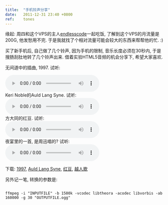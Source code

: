 ```yaml
---
title:  "手机铃声分享"
date:   2011-12-31 23:40 +0800
ref:    tones
---
```


缘起: 周四和这个VPS的主人[endlesscode](http://endlesscode.com/)一起吃饭, 了解到这个VPS的月流量是200G, 他发愁用不完. 于是我就找了个相对流量可能会较大的东西来帮帮他的忙. :)

买了新手机后, 自己做了几个铃声, 因为手机的限制, 音乐长度必须在30秒内, 于是搜肠刮肚地转了几个铃声出来. 借着实验HTML5音频的机会分享下, 希望大家喜欢.

无间道中的插曲, 1997. 试听: <div><audio controls src="/media/2012/1997.ogg" /></div>
Keri Noble的Auld Lang Syne. 试听: <div><audio controls src="/media/2012/Auld_Lang_Syne.ogg" /></div>
方大同的红豆. 试听: <div><audio controls src="/media/2012/红豆.ogg" /></div>
夜宴里的一首, 是周迅唱的? 试听: <div><audio controls src="/media/2012/越人歌.ogg" /></div>

下载: [1997](/media/2012/1997.m4r), [Auld Lang Syne](/media/2012/Auld_Lang_Syne.m4r), [红豆](/media/2012/红豆.m4r), [越人歌](/media/2012/越人歌.m4r)

另外记一笔, 转换的参数是:

<pre class="code" data-lang="bash"><code>
ffmpeg -i "INPUTFILE" -b 1500k -vcodec libtheora -acodec libvorbis -ab 160000 -g 30 "OUTPUTFILE.ogg"
</code></pre>
